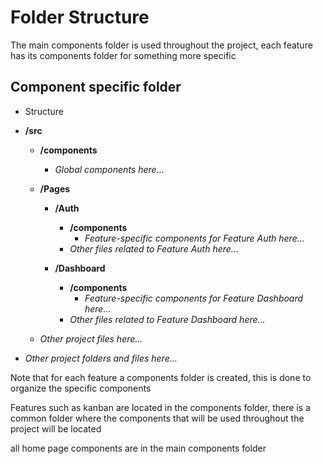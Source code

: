 # Folder Structure

The main components folder is used throughout the project, each feature has its components folder for something more specific

## Component specific folder

- Structure

- **/src**
  - **/components**
    - *Global components here...*

  - **/Pages**
    - **/Auth**
      - **/components**
        - *Feature-specific components for Feature Auth here...*
      - *Other files related to Feature Auth here...*

    - **/Dashboard**
      - **/components**
        - *Feature-specific components for Feature Dashboard here...*
      - *Other files related to Feature Dashboard here...*

  - *Other project files here...*

- *Other project folders and files here...*

Note that for each feature a components folder is created, this is done to organize the specific components

Features such as kanban are located in the components folder, there is a common folder where the components that will be used throughout the project will be located

all home page components are in the main components folder

